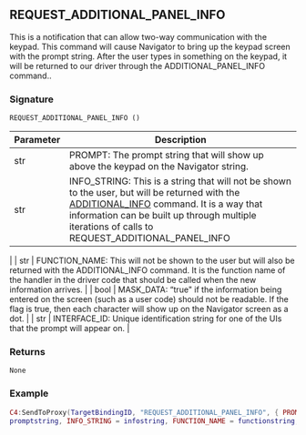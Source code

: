 ## REQUEST\_ADDITIONAL\_PANEL_INFO

This is a notification that can allow two-way communication with the keypad.  This command will cause Navigator to bring up the keypad screen with the prompt string.  After the user types in something on the keypad, it will be returned to our driver through the ADDITIONAL_PANEL_INFO command..


### Signature

`REQUEST_ADDITIONAL_PANEL_INFO ()`


| Parameter | Description |
| --- | --- |
| str | PROMPT: The prompt string that will show up above the keypad on the Navigator string. |
| str | INFO\_STRING: This is a string that will not be shown to the user, but will be returned with the [ADDITIONAL_INFO][1] command.  It is a way that information can be built up through multiple iterations of calls to REQUEST_ADDITIONAL_PANEL_INFO 
|
| str | FUNCTION\_NAME: This will not be shown to the user but will also be returned with the ADDITIONAL\_INFO command. It is the function name of the handler in the driver code that should be called when the new information arrives. |
| bool | MASK\_DATA: “true" if the information being entered on the screen (such as a user code) should not be readable. If the flag is true, then each character will show up on the Navigator screen as a dot. |
| str | INTERFACE\_ID: Unique identification string for one of the UIs that the prompt will appear on. | 


### Returns

`None`


### Example

```lua
C4:SendToProxy(TargetBindingID, "REQUEST_ADDITIONAL_PANEL_INFO", { PROMPT = 
promptstring, INFO_STRING = infostring, FUNCTION_NAME = functionstring, MASK_DATA = true, INTERFACE_ID = "interfaceid" }, "NOTIFY")
```


[1]:	https://control4.github.io/docs-driverworks-proxyprotocol/#additional-info